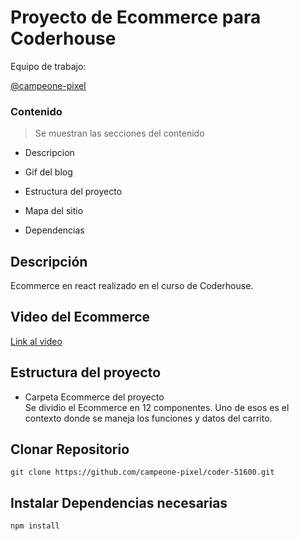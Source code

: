 # Proyecto de Ecommerce para Coderhouse

Equipo de trabajo:



[@campeone-pixel](https://github.com/campeone-pixel)


### Contenido
> Se muestran las secciones del contenido

- Descripcion

- Gif del blog
- Estructura del proyecto
- Mapa del sitio
- Dependencias


## Descripción

Ecommerce en react realizado en el curso de Coderhouse. 






## Video del Ecommerce

[Link al video](https://youtu.be/iAg6AnEpuuw)


## Estructura del proyecto

* Carpeta Ecommerce del proyecto<br>
 Se dividio el Ecommerce en 12 componentes. Uno de esos es el contexto donde se maneja los funciones y datos del carrito.


## Clonar Repositorio

````
git clone https://github.com/campeone-pixel/coder-51600.git
````


## Instalar Dependencias necesarias

````
npm install
````

